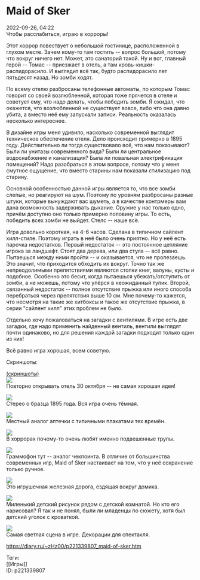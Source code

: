 Maid of Sker
=============

   
 2022-09-26, 04:22   
  Чтобы расслабиться, играю в хорроры!   
   
 Этот хоррор повествует о небольшой гостинице, расположенной в глухом месте. Зачем кому-то там гостить -- вопрос большой, потому что вокруг ничего нет. Может, это санаторий такой. Ну и вот, главный герой -- Томас -- приезжает в отель, а там кровь-кишки-распидорасило. И выглядит всё так, будто распидорасило лет пятьдесят назад. Но зомби ходят.   
   
 По всему отелю разбросаны телефонные автоматы, по которым Томас говорит со своей возлюбленной, которая тоже прячется в отеле и советует ему, что надо делать, чтобы победить зомби. Я ожидал, что окажется, что возлюбленной не существует вовсе, либо что она давно убита, а вместо неё ему запускали записи. Реальность оказалась несколько интереснее.   
   
 В дизайне игры меня удивило, насколько современной выглядит техническое обеспечение отеля. Дело происходит примерно в 1895 году. Действительно ли тогда существовало всё, что нам показывают? Были ли унитазы современного вида? Были ли центральное водоснабжение и канализация? Была ли повальная электрификация помещений? Надо разобраться в этом вопросе, потому что у меня смутное ощущение, что вместо старины нам показали стилизацию под старину.   
   
 Основной особенностью данной игры является то, что все зомби слепые, но реагируют на шум. Поэтому по уровням разбросаны разные штуки, которые вынуждают вас шуметь, а в качестве контрмеры вам дана возможность задерживать дыхание. Оружие у нас только одно, причём доступно оно только примерно половину игры. То есть, победить всех зомби не выйдет. Стелс -- наше всё.   
   
 Игра довольно короткая, на 4-6 часов. Сделана в типичном сайлент хилл-стиле. Поэтому играть в неё было очень приятно. Но у неё есть парочка недостатков. Первый недостаток -- это постоянное цепляние игрока за ландшафт. Стоят два дерева, или два стула -- всё равно. Пытаешься между ними пройти -- и оказывается, что не пролезаешь. Это значит, что приходится обходить их вокруг. Точно так же непреодолимыми препятствиями являются стопки книг, валуны, кусты и подобное. Особенно это бесит, когда пытаешься убежать/отступить от зомби, а не можешь, потому что упёрся в неожиданный тупик. Второй, связанный недостаток -- полное отсутствие прыжка или иного способа перебраться через препятствия выше 10 см. Мне почему-то кажется, что несмотря на такие же хитбоксы и такое же отсутствие прыжка, в серии "сайлент хилл" этих проблем не было.   
   
 Отдельно хочу пожаловаться на загадки с вентилями. В игре есть две загадки, где надо применить найденный вентиль, вентили выглядят почти одинаково, но для решения каждой загадки подходит только один из них!   
   
 Всё равно игра хорошая, всем советую.   
   
 Скриншоты:   
   
  [(скриншоты)](https://zHz00.diary.ru/p221339807.htm?index=1#linkmore221339807m1)       
  [![](https://i.yapx.ru/UDKdgl.jpg)](https://yapx.ru/v/UDKdg)    
 Повторно открывать отель 30 октября -- не самая хорошая идея!   
   
  [![](https://i.yapx.ru/UDKdil.jpg)](https://yapx.ru/v/UDKdi)    
 Стерео о бразца 1895 года. Вся игра очень тёмная.   
   
  [![](https://i.yapx.ru/UDKdjl.jpg)](https://yapx.ru/v/UDKdj)    
 Местный аналог аптечки с типичными плакатами тех времён.   
   
  [![](https://i.yapx.ru/UDKdkl.jpg)](https://yapx.ru/v/UDKdk)    
 В хоррорах почему-то очень любят именно подвешенные трупы.   
   
  [![](https://i.yapx.ru/UDKdol.jpg)](https://yapx.ru/v/UDKdo)    
 Граммофон тут -- аналог чекпоинта. В отличие от большинства современных игр, Maid of Sker настаивает на том, что у неё сохранение только ручное.   
   
  [![](https://i.yapx.ru/UDKdql.jpg)](https://yapx.ru/v/UDKdq)    
 Это игрушечная железная дорога, ездящая вокруг домика.   
   
  [![](https://i.yapx.ru/UDKdul.jpg)](https://yapx.ru/v/UDKdu)    
 Миленький детский рисунок рядом с детской комнатой. Но кто его нарисовал? Я так и не понял, были ли младенцы по сюжету, хотя был детский уголок с кроваткой.   
   
  [![](https://i.yapx.ru/UDKdvl.jpg)](https://yapx.ru/v/UDKdv)    
 Самая светлая сцена в игре. Декорации для спектакля.   
   
      
    
 <https://diary.ru/~zHz00/p221339807_maid-of-sker.htm>   
   
 Теги:   
 [[Игры]]   
 ID: p221339807